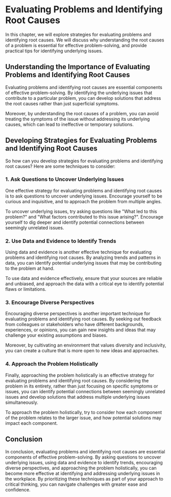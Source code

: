 Evaluating Problems and Identifying Root Causes
===========================================================================================================

In this chapter, we will explore strategies for evaluating problems and identifying root causes. We will discuss why understanding the root causes of a problem is essential for effective problem-solving, and provide practical tips for identifying underlying issues.

Understanding the Importance of Evaluating Problems and Identifying Root Causes
-------------------------------------------------------------------------------

Evaluating problems and identifying root causes are essential components of effective problem-solving. By identifying the underlying issues that contribute to a particular problem, you can develop solutions that address the root causes rather than just superficial symptoms.

Moreover, by understanding the root causes of a problem, you can avoid treating the symptoms of the issue without addressing its underlying causes, which can lead to ineffective or temporary solutions.

Developing Strategies for Evaluating Problems and Identifying Root Causes
-------------------------------------------------------------------------

So how can you develop strategies for evaluating problems and identifying root causes? Here are some techniques to consider:

### 1. Ask Questions to Uncover Underlying Issues

One effective strategy for evaluating problems and identifying root causes is to ask questions to uncover underlying issues. Encourage yourself to be curious and inquisitive, and to approach the problem from multiple angles.

To uncover underlying issues, try asking questions like "What led to this problem?" and "What factors contributed to this issue arising?". Encourage yourself to dig deeper and identify potential connections between seemingly unrelated issues.

### 2. Use Data and Evidence to Identify Trends

Using data and evidence is another effective technique for evaluating problems and identifying root causes. By analyzing trends and patterns in data, you can identify potential underlying issues that may be contributing to the problem at hand.

To use data and evidence effectively, ensure that your sources are reliable and unbiased, and approach the data with a critical eye to identify potential flaws or limitations.

### 3. Encourage Diverse Perspectives

Encouraging diverse perspectives is another important technique for evaluating problems and identifying root causes. By seeking out feedback from colleagues or stakeholders who have different backgrounds, experiences, or opinions, you can gain new insights and ideas that may challenge your existing assumptions and biases.

Moreover, by cultivating an environment that values diversity and inclusivity, you can create a culture that is more open to new ideas and approaches.

### 4. Approach the Problem Holistically

Finally, approaching the problem holistically is an effective strategy for evaluating problems and identifying root causes. By considering the problem in its entirety, rather than just focusing on specific symptoms or issues, you can identify potential connections between seemingly unrelated issues and develop solutions that address multiple underlying issues simultaneously.

To approach the problem holistically, try to consider how each component of the problem relates to the larger issue, and how potential solutions may impact each component.

Conclusion
----------

In conclusion, evaluating problems and identifying root causes are essential components of effective problem-solving. By asking questions to uncover underlying issues, using data and evidence to identify trends, encouraging diverse perspectives, and approaching the problem holistically, you can become more effective at identifying and addressing underlying issues in the workplace. By prioritizing these techniques as part of your approach to critical thinking, you can navigate challenges with greater ease and confidence.
